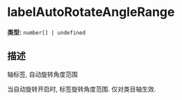 # labelAutoRotateAngleRange

**类型:** `number[] | undefined`

## 描述
轴标签, 自动旋转角度范围

当自动旋转开启时, 标签旋转角度范围. 仅对类目轴生效.